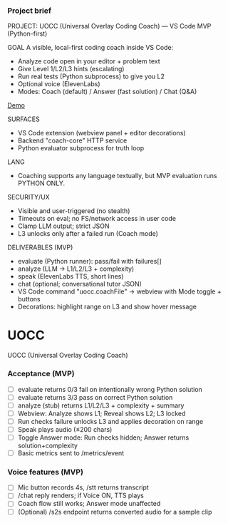 ### Project brief

PROJECT: UOCC (Universal Overlay Coding Coach) — VS Code MVP (Python-first)

GOAL
A visible, local-first coding coach inside VS Code:
- Analyze code open in your editor + problem text
- Give Level 1/L2/L3 hints (escalating)
- Run real tests (Python subprocess) to give you L2
- Optional voice (ElevenLabs)
- Modes: Coach (default) / Answer (fast solution) / Chat (Q&A)

<a href="https://x.com/NSURYA10/status/1970719039124365495">Demo</a>

SURFACES
- VS Code extension (webview panel + editor decorations)
- Backend "coach-core" HTTP service
- Python evaluator subprocess for truth loop

LANG
- Coaching supports any language textually, but MVP evaluation runs PYTHON ONLY.

SECURITY/UX
- Visible and user-triggered (no stealth)
- Timeouts on eval; no FS/network access in user code
- Clamp LLM output; strict JSON
- L3 unlocks only after a failed run (Coach mode)

DELIVERABLES (MVP)
- evaluate (Python runner): pass/fail with failures[]
- analyze (LLM → L1/L2/L3 + complexity)
- speak (ElevenLabs TTS, short lines)
- chat (optional; conversational tutor JSON)
- VS Code command "uocc.coachFile" → webview with Mode toggle + buttons
- Decorations: highlight range on L3 and show hover message

# UOCC
UOCC (Universal Overlay Coding Coach)

### Acceptance (MVP)

- [ ] evaluate returns 0/3 fail on intentionally wrong Python solution
- [ ] evaluate returns 3/3 pass on correct Python solution
- [ ] analyze (stub) returns L1/L2/L3 + complexity + summary
- [ ] Webview: Analyze shows L1; Reveal shows L2; L3 locked
- [ ] Run checks failure unlocks L3 and applies decoration on range
- [ ] Speak plays audio (≤200 chars)
- [ ] Toggle Answer mode: Run checks hidden; Answer returns solution+complexity
- [ ] Basic metrics sent to /metrics/event

### Voice features (MVP)
- [ ] Mic button records 4s, /stt returns transcript
- [ ] /chat reply renders; if Voice ON, TTS plays
- [ ] Coach flow still works; Answer mode unaffected
- [ ] (Optional) /s2s endpoint returns converted audio for a sample clip
